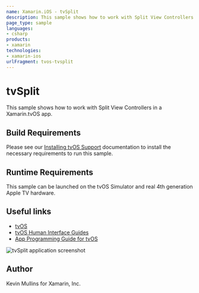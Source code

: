 ```yaml
---
name: Xamarin.iOS - tvSplit
description: This sample shows how to work with Split View Controllers in a Xamarin.tvOS app. Build Requirements Please see our Installing tvOS Support...
page_type: sample
languages:
- csharp
products:
- xamarin
technologies:
- xamarin-ios
urlFragment: tvos-tvsplit
---
```

# tvSplit

This sample shows how to work with Split View Controllers in a Xamarin.tvOS app.

## Build Requirements

Please see our [Installing tvOS Support](/guides/ios/tvos/getting-started/installation/) documentation to install the necessary requirements to run this sample.

## Runtime Requirements

This sample can be launched on the tvOS Simulator and real 4th generation Apple TV hardware.

## Useful links

* [tvOS](https://developer.apple.com/tvos/)
* [tvOS Human Interface Guides](https://developer.apple.com/tvos/human-interface-guidelines/)
* [App Programming Guide for tvOS](https://developer.apple.com/library/prerelease/tvos/documentation/General/Conceptual/AppleTV_PG/)

![tvSplit application screenshot](Screenshots/01.png "tvSplit application screenshot")

## Author

Kevin Mullins for Xamarin, Inc.


